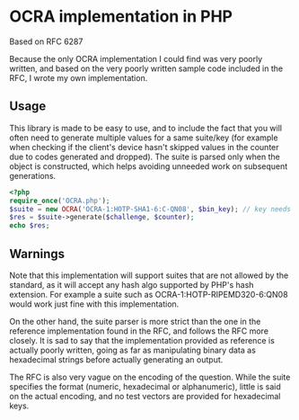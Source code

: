 # OCRA implementation in PHP

Based on RFC 6287

Because the only OCRA implementation I could find was very poorly written,
and based on the very poorly written sample code included in the RFC, I wrote
my own implementation.

## Usage

This library is made to be easy to use, and to include the fact that you will
often need to generate multiple values for a same suite/key (for example when
checking if the client's device hasn't skipped values in the counter due to
codes generated and dropped). The suite is parsed only when the object is
constructed, which helps avoiding unneeded work on subsequent generations.

```php
<?php
require_once('OCRA.php');
$suite = new OCRA('OCRA-1:HOTP-SHA1-6:C-QN08', $bin_key); // key needs to be binary
$res = $suite->generate($challenge, $counter);
echo $res;
```

## Warnings

Note that this implementation will support suites that are not allowed by the
standard, as it will accept any hash algo supported by PHP's hash extension.
For example a suite such as OCRA-1:HOTP-RIPEMD320-6:QN08 would work just fine
with this implementation.

On the other hand, the suite parser is more strict than the one in the
reference implementation found in the RFC, and follows the RFC more closely.
It is sad to say that the implementation provided as reference is actually
poorly written, going as far as manipulating binary data as hexadecimal
strings before actually generating an output.

The RFC is also very vague on the encoding of the question. While the suite
specifies the format (numeric, hexadecimal or alphanumeric), little is said
on the actual encoding, and no test vectors are provided for hexadecimal keys.

